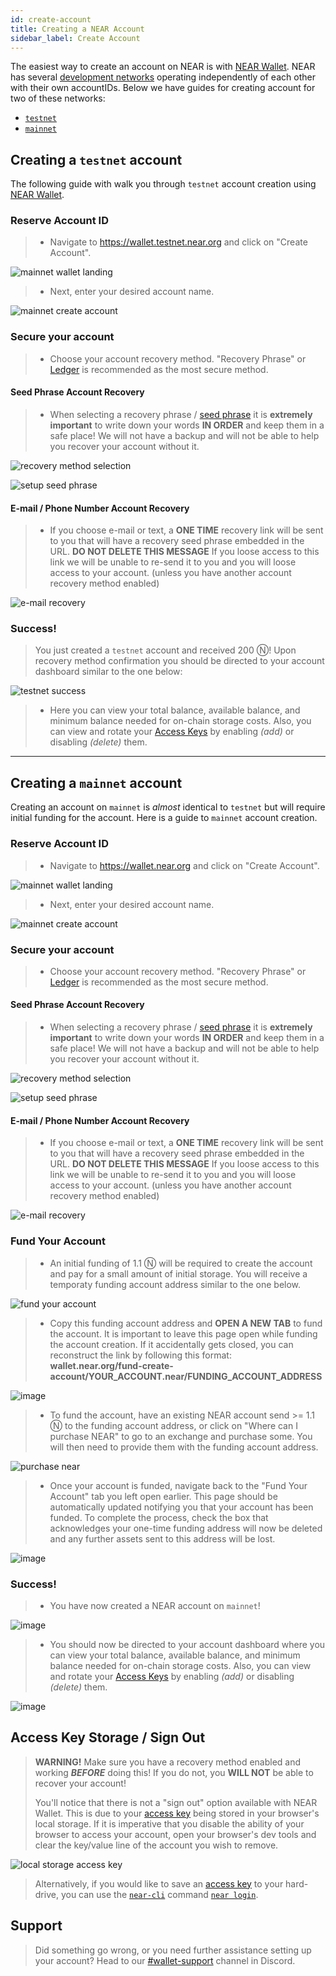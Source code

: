 ```yaml
---
id: create-account
title: Creating a NEAR Account
sidebar_label: Create Account
---
```


The easiest way to create an account on NEAR is with [NEAR Wallet](https://wallet.near.org/). NEAR has several [development networks](https://docs.near.org/docs/roles/developer/networks) operating independently of each other with their own accountIDs. Below we have guides for creating account for two of these networks:

* [`testnet`](/docs/local-setup/create-account#creating-a-testnet-account)
* [`mainnet`](/docs/local-setup/create-account#creating-a-mainnet-account)  

## Creating a `testnet` account

The following guide with walk you through `testnet` account creation using [NEAR Wallet](https://wallet.testnet.near.org/).

### Reserve Account ID

> * Navigate to https://wallet.testnet.near.org and click on "Create Account".

![mainnet wallet landing](/docs/assets/create-account/mainnet-wallet-landing.jpg)

> * Next, enter your desired account name.
  
![mainnet create account](/docs/assets/create-account/testnet-create-account.jpg)

### Secure your account

> * Choose your account recovery method. "Recovery Phrase" or [Ledger](https://www.ledger.com/) is recommended as the most secure method.

#### Seed Phrase Account Recovery

> * When selecting a recovery phrase / [seed phrase](https://en.bitcoin.it/wiki/Seed_phrase) it is **extremely  important** to write down your words **IN ORDER** and keep them in a safe place! We will not have a backup and will not be able to help you recover your account without it.

![recovery method selection](/docs/assets/create-account/security-method.jpg)

![setup seed phrase](/docs/assets/create-account/seed-phrase.jpg)

#### E-mail / Phone Number Account Recovery

> * If you choose e-mail or text, a **ONE TIME** recovery link will be sent to you that will have a recovery seed phrase embedded in the URL. **DO NOT DELETE THIS MESSAGE** If you loose access to this link we will be unable to re-send it to you and you will loose access to your account. (unless you have another account recovery method enabled)

![e-mail recovery](/docs/assets/create-account/email-text-recovery.jpg)

### Success!

> You just created a `testnet` account and received 200 Ⓝ! Upon recovery method confirmation you should be directed to your account dashboard similar to the one below:

![testnet success](/docs/assets/create-account/testnet-success.jpg)

> * Here you can view your total balance, available balance, and minimum balance needed for on-chain storage costs. Also, you can view and rotate your [Access Keys](/docs/concepts/account#access-keys) by enabling _(add)_ or disabling _(delete)_ them.

---

## Creating a `mainnet` account

Creating an account on `mainnet` is _almost_ identical to `testnet` but will require initial funding for the account. Here is a guide to `mainnet` account creation.

### Reserve Account ID

> * Navigate to https://wallet.near.org and click on "Create Account".

![mainnet wallet landing](/docs/assets/create-account/mainnet-wallet-landing.jpg)

> * Next, enter your desired account name.
  
![mainnet create account](/docs/assets/create-account/mainnet-create-account.jpg)

### Secure your account

> * Choose your account recovery method. "Recovery Phrase" or [Ledger](https://www.ledger.com/) is recommended as the most secure method.

#### Seed Phrase Account Recovery

> * When selecting a recovery phrase / [seed phrase](https://en.bitcoin.it/wiki/Seed_phrase) it is **extremely  important** to write down your words **IN ORDER** and keep them in a safe place! We will not have a backup and will not be able to help you recover your account without it.

![recovery method selection](/docs/assets/create-account/security-method.jpg)

![setup seed phrase](/docs/assets/create-account/seed-phrase.jpg)

#### E-mail / Phone Number Account Recovery

> * If you choose e-mail or text, a **ONE TIME** recovery link will be sent to you that will have a recovery seed phrase embedded in the URL. **DO NOT DELETE THIS MESSAGE** If you loose access to this link we will be unable to re-send it to you and you will loose access to your account. (unless you have another account recovery method enabled)

![e-mail recovery](/docs/assets/create-account/email-text-recovery.jpg)

### Fund Your Account

> * An initial funding of 1.1 Ⓝ will be required to create the account and pay for a small amount of initial storage. You will receive a temporaty funding account address similar to the one below.

![fund your account](/docs/assets/create-account/fund-your-account.jpg)

> * Copy this funding account address and **OPEN A NEW TAB** to fund the account. It is important to leave this page open while funding the account creation. If it accidentally gets closed, you can reconstruct the link by following this format: **wallet.near.org/fund-create-account/YOUR_ACCOUNT.near/FUNDING_ACCOUNT_ADDRESS**

![image](/docs/assets/create-account/url-breakdown.png)

> * To fund the account, have an existing NEAR account send >= 1.1 Ⓝ to the funding account address, or click on "Where can I purchase NEAR" to go to an exchange and purchase some. You will then need to provide them with the funding account address.

![purchase near](/docs/assets/create-account/purchase_near.jpg)

> * Once your account is funded, navigate back to the "Fund Your Account" tab you left open earlier. This page should be automatically updated notifying you that your account has been funded. To complete the process, check the box that acknowledges your one-time funding address will now be deleted and any further assets sent to this address will be lost.

![image](/docs/assets/create-account/account-funded.png)

### Success!

> * You have now created a NEAR account on `mainnet`!

![image](/docs/assets/create-account/mainnet-success.jpg)

> * You should now be directed to your account dashboard where you can view your total balance, available balance, and minimum balance needed for on-chain storage costs. Also, you can view and rotate your [Access Keys](/docs/concepts/account#access-keys) by enabling _(add)_ or disabling _(delete)_ them.

![image](/docs/assets/create-account/mainnet-wallet-dashboard.jpg)

## Access Key Storage / Sign Out

> **WARNING!** Make sure you have a recovery method enabled and working _**BEFORE**_ doing this! If you do not, you **WILL NOT** be able to recover your account!
>
> You'll notice that there is not a "sign out" option available with NEAR Wallet. This is due to your [access key](/docs/concepts/account#access-keys) being stored in your browser's local storage. If it is imperative that you disable the ability of your browser to access your account, open your browser's dev tools and clear the key/value line of the account you wish to remove.

![local storage access key](/docs/assets/create-account/local-storage.png)

> Alternatively, if you would like to save an [access key](/docs/concepts/account#access-keys) to your hard-drive, you can use the [`near-cli`](/docs/development/near-cli) command [`near login`](/docs/development/near-cli#near-login).

## Support
> Did something go wrong, or you need further assistance setting up your account? Head to our [#wallet-support](https://discord.gg/mGRcBpA8gN) channel in Discord.
